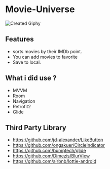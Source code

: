 # Movie-Universe

![Created Giphy](https://media.giphy.com/media/9BmYdmjBmKW4d7mbmD/giphy.gif)



##   Features

- sorts movies by their IMDb point.
- You can add movies to favorite
- Save to local.

##   What i did use ?

- MVVM
- Room
- Navigation
- Retrofit2
- Glide

##   Third Party Library

- https://github.com/jd-alexander/LikeButton
- https://github.com/ongakuer/CircleIndicator
- https://github.com/bumptech/glide
- https://github.com/Dimezis/BlurView
- https://github.com/airbnb/lottie-android

